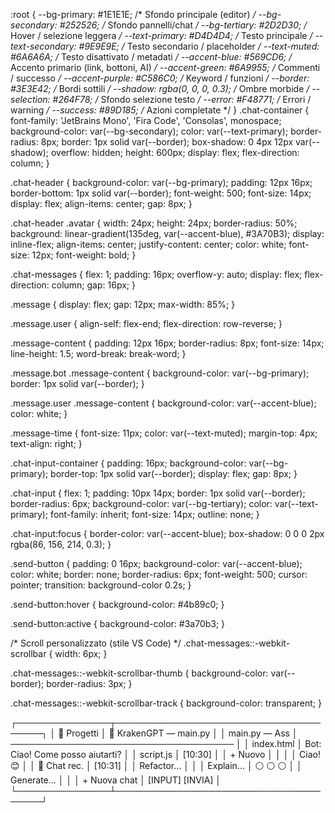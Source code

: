 :root {
  --bg-primary: #1E1E1E;        /* Sfondo principale (editor) */
  --bg-secondary: #252526;      /* Sfondo pannelli/chat */
  --bg-tertiary: #2D2D30;       /* Hover / selezione leggera */
  --text-primary: #D4D4D4;      /* Testo principale */
  --text-secondary: #9E9E9E;    /* Testo secondario / placeholder */
  --text-muted: #6A6A6A;        /* Testo disattivato / metadati */
  --accent-blue: #569CD6;       /* Accento primario (link, bottoni, AI) */
  --accent-green: #6A9955;      /* Commenti / successo */
  --accent-purple: #C586C0;     /* Keyword / funzioni */
  --border: #3E3E42;            /* Bordi sottili */
  --shadow: rgba(0, 0, 0, 0.3); /* Ombre morbide */
  --selection: #264F78;         /* Sfondo selezione testo */
  --error: #F48771;             /* Errori / warning */
  --success: #89D185;           /* Azioni completate */
}
.chat-container {
  font-family: 'JetBrains Mono', 'Fira Code', 'Consolas', monospace;
  background-color: var(--bg-secondary);
  color: var(--text-primary);
  border-radius: 8px;
  border: 1px solid var(--border);
  box-shadow: 0 4px 12px var(--shadow);
  overflow: hidden;
  height: 600px;
  display: flex;
  flex-direction: column;
}

.chat-header {
  background-color: var(--bg-primary);
  padding: 12px 16px;
  border-bottom: 1px solid var(--border);
  font-weight: 500;
  font-size: 14px;
  display: flex;
  align-items: center;
  gap: 8px;
}

.chat-header .avatar {
  width: 24px;
  height: 24px;
  border-radius: 50%;
  background: linear-gradient(135deg, var(--accent-blue), #3A70B3);
  display: inline-flex;
  align-items: center;
  justify-content: center;
  color: white;
  font-size: 12px;
  font-weight: bold;
}

.chat-messages {
  flex: 1;
  padding: 16px;
  overflow-y: auto;
  display: flex;
  flex-direction: column;
  gap: 16px;
}

.message {
  display: flex;
  gap: 12px;
  max-width: 85%;
}

.message.user {
  align-self: flex-end;
  flex-direction: row-reverse;
}

.message-content {
  padding: 12px 16px;
  border-radius: 8px;
  font-size: 14px;
  line-height: 1.5;
  word-break: break-word;
}

.message.bot .message-content {
  background-color: var(--bg-primary);
  border: 1px solid var(--border);
}

.message.user .message-content {
  background-color: var(--accent-blue);
  color: white;
}

.message-time {
  font-size: 11px;
  color: var(--text-muted);
  margin-top: 4px;
  text-align: right;
}

.chat-input-container {
  padding: 16px;
  background-color: var(--bg-primary);
  border-top: 1px solid var(--border);
  display: flex;
  gap: 8px;
}

.chat-input {
  flex: 1;
  padding: 10px 14px;
  border: 1px solid var(--border);
  border-radius: 6px;
  background-color: var(--bg-tertiary);
  color: var(--text-primary);
  font-family: inherit;
  font-size: 14px;
  outline: none;
}

.chat-input:focus {
  border-color: var(--accent-blue);
  box-shadow: 0 0 0 2px rgba(86, 156, 214, 0.3);
}

.send-button {
  padding: 0 16px;
  background-color: var(--accent-blue);
  color: white;
  border: none;
  border-radius: 6px;
  font-weight: 500;
  cursor: pointer;
  transition: background-color 0.2s;
}

.send-button:hover {
  background-color: #4b89c0;
}

.send-button:active {
  background-color: #3a70b3;
}

/* Scroll personalizzato (stile VS Code) */
.chat-messages::-webkit-scrollbar {
  width: 6px;
}

.chat-messages::-webkit-scrollbar-thumb {
  background-color: var(--border);
  border-radius: 3px;
}

.chat-messages::-webkit-scrollbar-track {
  background-color: transparent;
}



┌───────────────┬──────────────────────────────────────┐
│ 📂 Progetti   │  👤 KrakenGPT — main.py              │
│ main.py — Ass │ ──────────────────────────────────── │
│ index.html    │ Bot: Ciao! Come posso aiutarti?     │
│ script.js     │       [10:30]                        │
│ + Nuovo       │                                      │
│               │                 Ciao! 😊            │
│ 💬 Chat rec.  │                 [10:31]              │
│ Refactor...   │                                      │
│ Explain...    │ ⚪ ⚪ ⚪                               │
│ Generate...   │                                      │
│ + Nuova chat  │ [INPUT]                      [INVIA] │
└───────────────┴──────────────────────────────────────┘